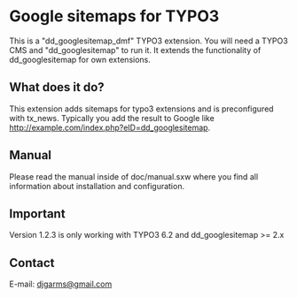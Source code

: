 Google sitemaps for TYPO3
======================

This is a "dd_googlesitemap_dmf" TYPO3 extension. You will need a TYPO3 CMS and "dd_googlesitemap" to run it. It extends the functionality of dd_googlesitemap for own extensions.

What does it do?
----------------
This extension adds sitemaps for typo3 extensions and is preconfigured with tx_news. Typically you add the result to Google like http://example.com/index.php?eID=dd_googlesitemap.

Manual
----------
Please read the manual inside of doc/manual.sxw where you find all information about installation and configuration.

Important
---------
Version 1.2.3 is only working with TYPO3 6.2 and dd_googlesitemap >= 2.x

Contact
-------
E-mail: djgarms@gmail.com
